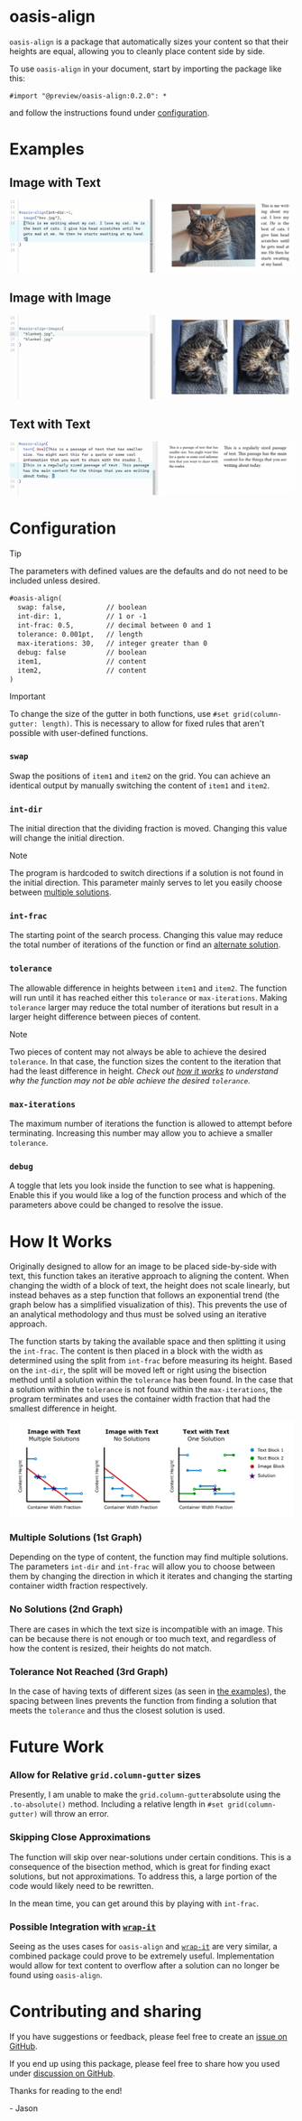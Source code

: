 # oasis-align 
`oasis-align` is a package that automatically sizes your content so that their heights are equal, allowing you to cleanly place content side by side. 

To use `oasis-align` in your document, start by importing the package like this:
```typst
#import "@preview/oasis-align:0.2.0": *
```
and follow the instructions found under [configuration](#configuration).

# Examples
## Image with Text
![Animation of image being aligned with text](examples/image-with-text.gif)
## Image with Image
![Animation of image being aligned with another image](examples/image-with-image.gif)
## Text with Text
![Animation of text being aligned with differently sized text](examples/text-with-text.gif)

# Configuration

> [!TIP]
> The parameters with defined values are the defaults and do not need to be included unless desired.

```typst
#oasis-align(
  swap: false,          // boolean
  int-dir: 1,           // 1 or -1
  int-frac: 0.5,        // decimal between 0 and 1
  tolerance: 0.001pt,   // length
  max-iterations: 30,   // integer greater than 0
  debug: false          // boolean
  item1,                // content
  item2,                // content
)
```

> [!IMPORTANT]
> To change the size of the gutter in both functions, use `#set grid(column-gutter: length)`. This is necessary to allow for fixed rules that aren't possible with user-defined functions. 

### `swap`
Swap the positions of `item1` and `item2` on the grid. You can achieve an identical output by manually switching the content of `item1` and `item2`.

### `int-dir`
The initial direction that the dividing fraction is moved. Changing this value will change the initial direction.

> [!NOTE]
> The program is hardcoded to switch directions if a solution is not found in the initial direction. This parameter mainly serves to let you easily choose between [multiple solutions](#oasis-align-2).


### `int-frac`
The starting point of the search process. Changing this value may reduce the total number of iterations of the function or find an [alternate solution](#oasis-align-2).

### `tolerance`
The allowable difference in heights between `item1` and `item2`. The function will run until it has reached either this `tolerance` or `max-iterations`. Making `tolerance` larger may reduce the total number of iterations but result in a larger height difference between pieces of content.  

> [!NOTE]
> Two pieces of content may not always be able to achieve the desired `tolerance`. In that case, the function sizes the content to the iteration that had the least difference in height. _Check out [how it works](#oasis-align-2) to understand why the function may not be able achieve the desired `tolerance`._

### `max-iterations`
The maximum number of iterations the function is allowed to attempt before terminating. Increasing this number may allow you to achieve a smaller `tolerance`.

### `debug`
A toggle that lets you look inside the function to see what is happening. Enable this if you would like a log of the function process and which of the parameters above could be changed to resolve the issue. 

<!-- # FAQ

## Why won't my image align nicely with my text -->


# How It Works
Originally designed to allow for an image to be placed side-by-side with text, this function takes an iterative approach to aligning the content. When changing the width of a block of text, the height does not scale linearly, but instead behaves as a step function that follows an exponential trend (the graph below has a simplified visualization of this). This prevents the use of an analytical methodology and thus must be solved using an iterative approach.

The function starts by taking the available space and then splitting it using the `int-frac`. The content is then placed in a block with the width as determined using the split from `int-frac` before measuring its height. Based on the `int-dir`, the split will be moved left or right using the bisection method until a solution within the `tolerance` has been found. In the case that a solution within the `tolerance` is not found within the `max-iterations`, the program terminates and uses the container width fraction that had the smallest difference in height. 

![Series of graphs visualizing the block width versus height of content](examples/graph-visualization.svg)

### Multiple Solutions (1st Graph)
Depending on the type of content, the function may find multiple solutions. The parameters `int-dir` and `int-frac` will allow you to choose between them by changing the direction in which it iterates and changing the starting container width fraction respectively. 

### No Solutions (2nd Graph)
There are cases in which the text size is incompatible with an image. This can be because there is not enough or too much text, and regardless of how the content is resized, their heights do not match.   

### Tolerance Not Reached (3rd Graph)
In the case of having texts of different sizes (as seen in [the examples](#text-with-text)), the spacing between lines prevents the function from finding a solution that meets the `tolerance` and thus the closest solution is used.

<!-- # Nomenclature
"Oasis" as in a fertile spot in a desert, where water is found. -->

# Future Work
### Allow for Relative `grid.column-gutter` sizes
Presently, I am unable to make the `grid.column-gutter`absolute using the `.to-absolute()` method. Including a relative length in `#set grid(column-gutter)` will throw an error. 

### Skipping Close Approximations
The function will skip over near-solutions under certain conditions. This is a consequence of the bisection method, which is great for finding exact solutions, but not approximations. To address this, a large portion of the code would likely need to be rewritten. 

In the mean time, you can get around this by playing with `int-frac`.

### Possible Integration with [`wrap-it`](https://github.com/ntjess/wrap-it)
Seeing as the uses cases for `oasis-align` and [`wrap-it`](https://github.com/ntjess/wrap-it) are very similar, a combined package could prove to be extremely useful. Implementation would allow for text content to overflow after a solution can no longer be found using `oasis-align`.

# Contributing and sharing
If you have suggestions or feedback, please feel free to create an [issue on GitHub](https://github.com/jdpieck/oasis-align/issues).

If you end up using this package, please feel free to share how you used under [discussion on GitHub](https://github.com/jdpieck/oasis-align/discussions).

Thanks for reading to the end!

\- Jason
